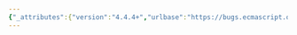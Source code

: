 ```yaml
---
{"_attributes":{"version":"4.4.4+","urlbase":"https://bugs.ecmascript.org/","maintainer":"dherman@mozilla.com"},"bug":{"bug_id":3473,"creation_ts":"2014-12-17 14:15:00 -0800","short_desc":"7.3.18 GetPrototypeFromConstructor: unreachable condition in step 2","delta_ts":"2014-12-23 20:23:24 -0800","product":"Draft for 6th Edition","component":"technical issue","version":"Rev 29: December 06, 2014 Draft","rep_platform":"All","op_sys":"All","bug_status":"RESOLVED","resolution":"FIXED","priority":"Normal","bug_severity":"normal","everconfirmed":true,"reporter":{"uid":"andrebargull","name":"André Bargull"},"assigned_to":{"uid":"allen","name":"Allen Wirfs-Brock"},"long_desc":[{"commentid":11076,"comment_count":0,"who":{"uid":"andrebargull","name":"André Bargull"},"bug_when":"2014-12-17 14:15:53 -0800","thetext":"7.3.18 GetPrototypeFromConstructor ( constructor, intrinsicDefaultProto )\n\nGetPrototypeFromConstructor is always called with a Constructor object, so the dynamic type check is superfluous. Maybe change to an assertion?\n\n\nSimilar:\n\n7.3.19  CreateFromConstructor (F, argumentsList)\n\n- The assertion in step 1 can be strengthened to: `Assert: IsConstructor(F) is true.`\n\n\n7.3.20  Construct (F, argumentsList)\n\n- The assertion in step 1 can be strengthened to: `Assert: IsConstructor(F) is true.`"},{"commentid":11078,"comment_count":1,"who":{"uid":"allen","name":"Allen Wirfs-Brock"},"bug_when":"2014-12-17 16:19:57 -0800","thetext":"fixed in rev30 editor's draft"},{"commentid":11147,"comment_count":2,"who":{"uid":"allen","name":"Allen Wirfs-Brock"},"bug_when":"2014-12-23 20:23:24 -0800","thetext":"fixed in rev30"}]}}
---
```

